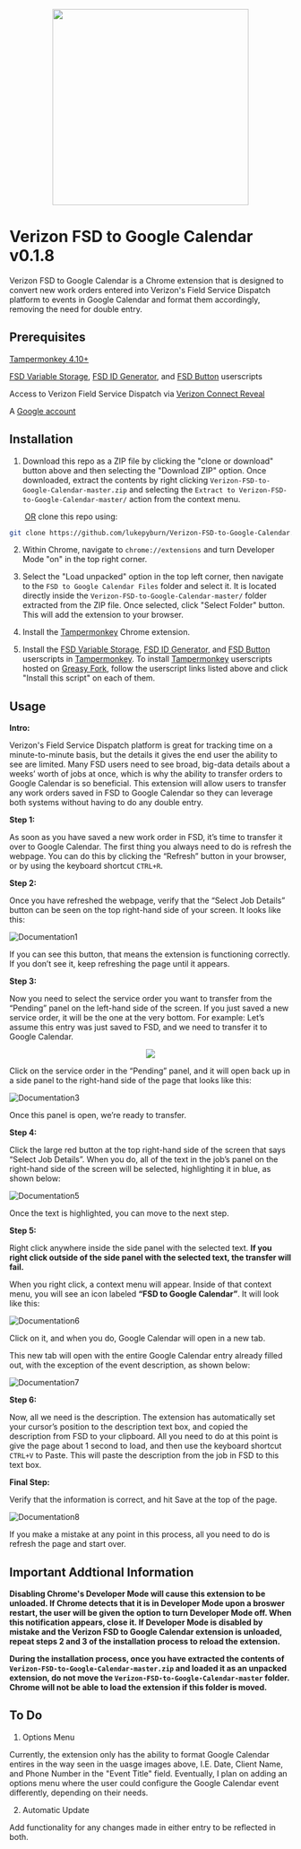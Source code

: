 <p align="center">
  <img src="https://github.com/lukepyburn/Verizon-FSD-to-Google-Calendar/blob/master/FSD%20to%20Google%20Calendar%20Files/FSDtoGCAL%20Logo.png" width="350"/>
</p>

# Verizon FSD to Google Calendar v0.1.8
Verizon FSD to Google Calendar is a Chrome extension that is designed to convert new work orders entered into Verizon's Field Service Dispatch platform to events in Google Calendar and format them accordingly, removing the need for double entry.
## Prerequisites
[Tampermonkey 4.10+](https://chrome.google.com/webstore/detail/tampermonkey/dhdgffkkebhmkfjojejmpbldmpobfkfo?hl=en)

[FSD Variable Storage](https://greasyfork.org/en/scripts/403898-fsd-variable-storage), [FSD ID Generator](https://greasyfork.org/en/scripts/403899-fsd-id-generator), and [FSD Button](https://greasyfork.org/en/scripts/403901-fsd-button) userscripts

Access to Verizon Field Service Dispatch via [Verizon Connect Reveal](https://www.verizonconnect.com/home/reveal/)

A [Google account](https://accounts.google.com/signup/v2/webcreateaccount?hl=en&flowName=GlifWebSignIn&flowEntry=SignUp)

## Installation

1. Download this repo as a ZIP file by clicking the "clone or download" button above and then selecting the "Download ZIP" option. Once downloaded, extract the contents by right clicking ```Verizon-FSD-to-Google-Calendar-master.zip``` and selecting the ```Extract to Verizon-FSD-to-Google-Calendar-master/``` action from the context menu.

&nbsp;&nbsp;&nbsp;&nbsp;&nbsp;&nbsp;&nbsp;<ins>OR</ins> clone this repo using:

```bash
git clone https://github.com/lukepyburn/Verizon-FSD-to-Google-Calendar.git
```

2. Within Chrome, navigate to ```chrome://extensions``` and turn Developer Mode "on" in the top right corner.

3. Select the "Load unpacked" option in the top left corner, then navigate to the ```FSD to Google Calendar Files``` folder and select it. It is located directly inside the ```Verizon-FSD-to-Google-Calendar-master/``` folder extracted from the ZIP file. Once selected, click "Select Folder" button. This will add the extension to your browser.

4. Install the [Tampermonkey](https://chrome.google.com/webstore/detail/tampermonkey/dhdgffkkebhmkfjojejmpbldmpobfkfo?hl=en) Chrome extension.

5. Install the [FSD Variable Storage](https://greasyfork.org/en/scripts/403898-fsd-variable-storage), [FSD ID Generator](https://greasyfork.org/en/scripts/403899-fsd-id-generator), and [FSD Button](https://greasyfork.org/en/scripts/403901-fsd-button) userscripts in [Tampermonkey](https://chrome.google.com/webstore/detail/tampermonkey/dhdgffkkebhmkfjojejmpbldmpobfkfo?hl=en). To install [Tampermonkey](https://chrome.google.com/webstore/detail/tampermonkey/dhdgffkkebhmkfjojejmpbldmpobfkfo?hl=en) userscripts hosted on [Greasy Fork](https://greasyfork.org/en), follow the userscript links listed above and click "Install this script" on each of them. 

## Usage

**Intro:** 

Verizon's Field Service Dispatch platform is great for tracking time on a minute-to-minute basis, but the details it gives the end user the ability to see are limited. Many FSD users need to see broad, big-data details about a weeks’ worth of jobs at once, which is why the ability to transfer orders to Google Calendar is so beneficial. This extension will allow users to transfer any work orders saved in FSD to Google Calendar so they can leverage both systems without having to do any double entry.

**Step 1:**

As soon as you have saved a new work order in FSD, it’s time to transfer it over to Google Calendar. The first thing you always need to do is refresh the webpage. You can do this by clicking the “Refresh” button in your browser, or by using the keyboard shortcut ```CTRL+R```.

**Step 2:**

Once you have refreshed the webpage, verify that the “Select Job Details” button can be seen on the top right-hand side of your screen. It looks like this:

![Documentation1](https://github.com/lukepyburn/Verizon-FSD-to-Google-Calendar/blob/master/Images/Documentation%201.png)

If you can see this button, that means the extension is functioning correctly. If you don’t see it, keep refreshing the page until it appears.

**Step 3:**

Now you need to select the service order you want to transfer from the “Pending” panel on the left-hand side of the screen. If you just saved a new service order, it will be the one at the very bottom.
For example: Let’s assume this entry was just saved to FSD, and we need to transfer it to Google Calendar.

<p align="center">
  <img src="https://github.com/lukepyburn/Verizon-FSD-to-Google-Calendar/blob/master/Images/Documentation%202.png"/>
</p>

Click on the service order in the “Pending” panel, and it will open back up in a side panel to the right-hand side of the page that looks like this:

![Documentation3](https://github.com/lukepyburn/Verizon-FSD-to-Google-Calendar/blob/master/Images/Documentation%203.png)


Once this panel is open, we’re ready to transfer.

**Step 4:**

Click the large red button at the top right-hand side of the screen that says “Select Job Details”. When you do, all of the text in the job’s panel on the right-hand side of the screen will be selected, highlighting it in blue, as shown below:

![Documentation5](https://github.com/lukepyburn/Verizon-FSD-to-Google-Calendar/blob/master/Images/Documentation%205.png)

Once the text is highlighted, you can move to the next step.

**Step 5:**

Right click anywhere inside the side panel with the selected text. **If you right click outside of the side panel with the selected text, the transfer will fail.**

When you right click, a context menu will appear. Inside of that context menu, you will see an icon labeled **“FSD to Google Calendar”**. It will look like this:

![Documentation6](https://github.com/lukepyburn/Verizon-FSD-to-Google-Calendar/blob/master/Images/Documentation%206.png)

Click on it, and when you do, Google Calendar will open in a new tab.

This new tab will open with the entire Google Calendar entry already filled out, with the exception of the event description, as shown below:

![Documentation7](https://github.com/lukepyburn/Verizon-FSD-to-Google-Calendar/blob/master/Images/Documentation%207.png)

**Step 6:**

Now, all we need is the description. The extension has automatically set your cursor’s position to the description text box, and copied the description from FSD to your clipboard. All you need to do at this point is give the page about 1 second to load, and then use the keyboard shortcut ```CTRL+V``` to Paste. This will paste the description from the job in FSD to this text box.

**Final Step:** 

Verify that the information is correct, and hit Save at the top of the page.

![Documentation8](https://github.com/lukepyburn/Verizon-FSD-to-Google-Calendar/blob/master/Images/Documentation%208.png)

If you make a mistake at any point in this process, all you need to do is refresh the page and start over.



## Important Addtional Information

**Disabling Chrome's Developer Mode will cause this extension to be unloaded. If Chrome detects that it is in Developer Mode upon a broswer restart, the user will be given the option to turn Developer Mode off. When this notification appears, close it. If Developer Mode is disabled by mistake and the Verizon FSD to Google Calendar extension is unloaded, repeat steps 2 and 3 of the installation process to reload the extension.**

**During the installation process, once you have extracted the contents of ```Verizon-FSD-to-Google-Calendar-master.zip``` and loaded it as an unpacked extension, do not move the ```Verizon-FSD-to-Google-Calendar-master``` folder. Chrome will not be able to load the extension if this folder is moved.**

## To Do

1. Options Menu

Currently, the extension only has the ability to format Google Calendar entires in the way seen in the uasge images above, I.E. Date, Client Name, and Phone Number in the "Event Title" field. Eventually, I plan on adding an options menu where the user could configure the Google Calendar event differently, depending on their needs.

2. Automatic Update

Add functionality for any changes made in either entry to be reflected in both.


